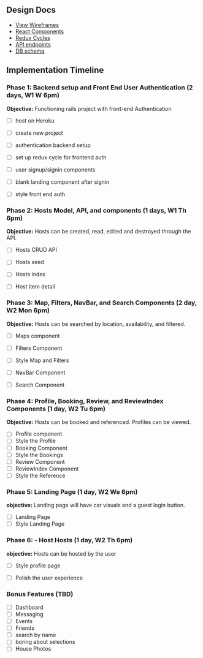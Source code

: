 ## Design Docs
* [View Wireframes][views]
* [React Components][components]
* [Redux Cycles][redux-cycles]
* [API endpoints][api-endpoints]
* [DB schema][schema]

[views]: ./wireframe
[components]: ./components.md
[redux-cycles]: ./redux-cycles.md
[api-endpoints]: ./api-endpoints.md
[schema]: ./schema.md

## Implementation Timeline

### Phase 1: Backend setup and Front End User Authentication (2 days, W1 W 6pm)

**Objective:** Functioning rails project with front-end Authentication
- [ ] host on Heroku
- [ ] create new project
- [ ] authentication backend setup
- [ ] set up redux cycle for frontend auth
- [ ] user signup/signin components
- [ ] blank landing component after signin
- [ ] style front end auth


### Phase 2: Hosts Model, API, and components (1 days, W1 Th 6pm)

**Objective:** Hosts can be created, read, edited and destroyed through
the API.

- [ ] Hosts CRUD API
- [ ] Hosts seed
- [ ] Hosts index
- [ ] Host item detail


### Phase 3: Map, Filters, NavBar, and Search Components (2 day, W2 Mon 6pm)

**Objective:** Hosts can be searched by location, availability, and filtered.

- [ ] Maps component
- [ ] Filters Component
- [ ] Style Map and Filters
- [ ] NavBar Component
- [ ] Search Component


### Phase 4: Profile, Booking, Review, and ReviewIndex Components (1 day, W2 Tu 6pm)

**Objective:** Hosts can be booked and referenced. Profiles can be viewed.

- [ ] Profile component
- [ ] Style the Profile
- [ ] Booking Component
- [ ] Style the Bookings
- [ ] Review Component
- [ ] ReviewIndex Component
- [ ] Style the Reference

### Phase 5: Landing Page (1 day, W2 We 6pm)

**objective:** Landing page will have car visuals and a guest login button.

- [ ] Landing Page
- [ ] Style Landing Page

### Phase 6: - Host Hosts (1 day, W2 Th 6pm)

**objective:** Hosts can be hosted by the user

- [ ] Style profile page
- [ ] Polish the user experience


### Bonus Features (TBD)
- [ ] Dashboard
- [ ] Messaging
- [ ] Events
- [ ] Friends
- [ ] search by name
- [ ] boring about selections
- [ ] House Photos
